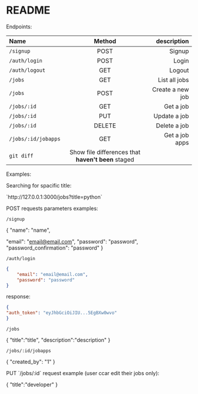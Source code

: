 # README

Endpoints: 

| Name | Method | description |
| :---         |     :---:      |          ---: |
| `/signup`   | POST    | Signup    |
| `/auth/login`     | POST       | Login      |
| `/auth/logout`     | GET       | Logout      |
| `/jobs`     | GET       | List all jobs      |
| `/jobs`     | POST       | Create a new job      |
| `/jobs/:id`     | GET       | Get a job      |
| `/jobs/:id`     | PUT       | Update a job      |
| `/jobs/:id`     | DELETE       | Delete a job      |
| `/jobs/:id/jobapps`     | GET       | Get a job apps      |
| `git diff` | Show file differences that **haven't been** staged |



Examples:

<p>
Searching for spacific title:
<p>
`http://127.0.0.1:3000/jobs?title=python`
</p>
</p>


<p>
POST requests parameters examples:
</p>
<p>
	
`/signup`


{
"name": "name",
	
"email": "email@email.com",
	"password": "password",
	"password_confirmation": "password"
}

</p>
<p>

`/auth/login`

```json
{
	"email": "email@email.com",
	"password": "password"
}
```
response:
```json
{
"auth_token": "eyJhbGciOiJIU...5EgBXw0wvo"
}
```
</p>
<p>

`/jobs`

{
"title":"title",
"description":"description"
}

</p>
<p>

`/jobs/:id/jobapps`

{
"created_by": "1"
}

</p>
	

<p>
PUT `/jobs/:id` request example (user ccar edit their jobs only):

{
"title":"developer"
}

</p>
